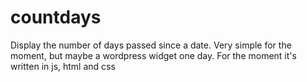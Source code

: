 # countdays
Display the number of days passed since a date. Very simple for the moment, but maybe a wordpress widget one day. For the moment it's written in js, html and css
